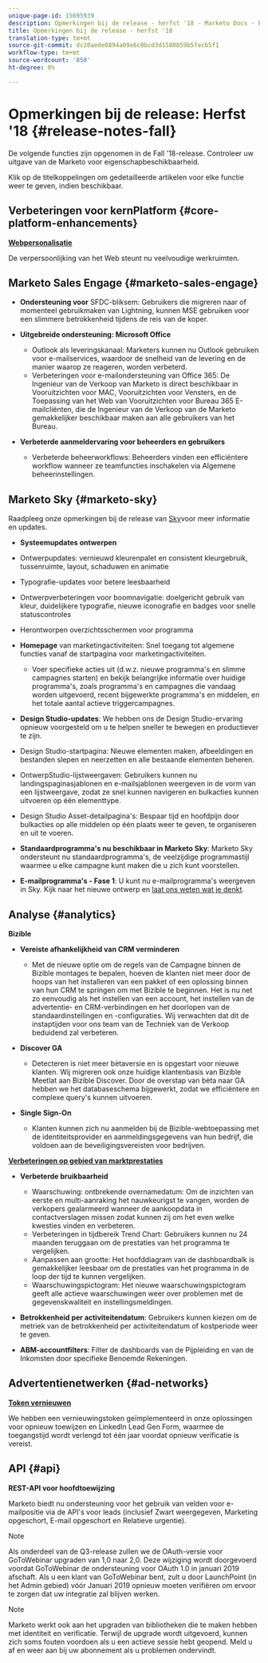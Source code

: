 ```yaml
---
unique-page-id: 15695939
description: Opmerkingen bij de release - herfst '18 - Marketo Docs - Productdocumentatie
title: Opmerkingen bij de release - herfst '18
translation-type: tm+mt
source-git-commit: dc20aede0894a09e6c0bcd3d1580859b5fecb5f1
workflow-type: tm+mt
source-wordcount: '850'
ht-degree: 0%

---
```



# Opmerkingen bij de release: Herfst &#39;18 {#release-notes-fall}

De volgende functies zijn opgenomen in de Fall &#39;18-release. Controleer uw uitgave van de Marketo voor eigenschapbeschikbaarheid.

Klik op de titelkoppelingen om gedetailleerde artikelen voor elke functie weer te geven, indien beschikbaar.

## Verbeteringen voor kernPlatform {#core-platform-enhancements}

**[Webpersonalisatie](/help/marketo/product-docs/web-personalization/getting-started/workspaces-in-web-personalization.md)**

De verpersoonlijking van het Web steunt nu veelvoudige werkruimten.

## Marketo Sales Engage {#marketo-sales-engage}

* **Ondersteuning voor** SFDC-bliksem: Gebruikers die migreren naar of momenteel gebruikmaken van Lightning, kunnen MSE gebruiken voor een slimmere betrokkenheid tijdens de reis van de koper.

* **Uitgebreide ondersteuning: Microsoft Office**

   * Outlook als leveringskanaal: Marketers kunnen nu Outlook gebruiken voor e-mailservices, waardoor de snelheid van de levering en de manier waarop ze reageren, worden verbeterd.
   * Verbeteringen voor e-mailondersteuning van Office 365: De Ingenieur van de Verkoop van Marketo is direct beschikbaar in Vooruitzichten voor MAC, Vooruitzichten voor Vensters, en de Toepassing van het Web van Vooruitzichten voor Bureau 365 E-mailcliënten, die de Ingenieur van de Verkoop van de Marketo gemakkelijker beschikbaar maken aan alle gebruikers van het Bureau.

* **Verbeterde aanmeldervaring voor beheerders en gebruikers**

   * Verbeterde beheerworkflows: Beheerders vinden een efficiëntere workflow wanneer ze teamfuncties inschakelen via Algemene beheerinstellingen.

## Marketo Sky {#marketo-sky}

Raadpleeg onze opmerkingen bij de release van [Sky](https://help.marketo.com)voor meer informatie en updates.

* **Systeemupdates ontwerpen**

* Ontwerpupdates: vernieuwd kleurenpalet en consistent kleurgebruik, tussenruimte, layout, schaduwen en animatie
* Typografie-updates voor betere leesbaarheid
* Ontwerpverbeteringen voor boomnavigatie: doelgericht gebruik van kleur, duidelijkere typografie, nieuwe iconografie en badges voor snelle statuscontroles
* Herontworpen overzichtsschermen voor programma

* **Homepage** van marketingactiviteiten: Snel toegang tot algemene functies vanaf de startpagina voor marketingactiviteiten.

   * Voer specifieke acties uit (d.w.z. nieuwe programma&#39;s en slimme campagnes starten) en bekijk belangrijke informatie over huidige programma&#39;s, zoals programma&#39;s en campagnes die vandaag worden uitgevoerd, recent bijgewerkte programma&#39;s en middelen, en het totale aantal actieve triggercampagnes.

* **Design Studio-updates**: We hebben ons de Design Studio-ervaring opnieuw voorgesteld om u te helpen sneller te bewegen en productiever te zijn.
* Design Studio-startpagina: Nieuwe elementen maken, afbeeldingen en bestanden slepen en neerzetten en alle bestaande elementen beheren.
* OntwerpStudio-lijstweergaven: Gebruikers kunnen nu landingspaginasjablonen en e-mailsjablonen weergeven in de vorm van een lijstweergave, zodat ze snel kunnen navigeren en bulkacties kunnen uitvoeren op één elementtype.
* Design Studio Asset-detailpagina&#39;s: Bespaar tijd en hoofdpijn door bulkacties op alle middelen op één plaats weer te geven, te organiseren en uit te voeren.
* **Standaardprogramma&#39;s nu beschikbaar in Marketo Sky**: Marketo Sky ondersteunt nu standaardprogramma&#39;s, de veelzijdige programmastijl waarmee u elke campagne kunt maken die u zich kunt voorstellen.
* **E-mailprogramma&#39;s - Fase 1**: U kunt nu e-mailprogramma&#39;s weergeven in Sky. Kijk naar het nieuwe ontwerp en [laat ons weten wat je denkt](https://go.marketo.com/NextGenUX---USA---Apr-2018-fcp_Landing-Page-Feedback.html).

## Analyse {#analytics}

**Bizible**

* **Vereiste afhankelijkheid van CRM verminderen**

   * Met de nieuwe optie om de regels van de Campagne binnen de Bizible montages te bepalen, hoeven de klanten niet meer door de hoops van het installeren van een pakket of een oplossing binnen van hun CRM te springen om met Bizible te beginnen. Het is nu net zo eenvoudig als het instellen van een account, het instellen van de advertentie- en CRM-verbindingen en het doorlopen van de standaardinstellingen en -configuraties. Wij verwachten dat dit de instaptijden voor ons team van de Techniek van de Verkoop beduidend zal verbeteren.

* **Discover GA**

   * Detecteren is niet meer bètaversie en is opgestart voor nieuwe klanten. Wij migreren ook onze huidige klantenbasis van Bizible Meetlat aan Bizible Discover. Door de overstap van bèta naar GA hebben we het databaseschema bijgewerkt, zodat we efficiëntere en complexe query&#39;s kunnen uitvoeren.

* **Single Sign-On**

   * Klanten kunnen zich nu aanmelden bij de Bizible-webtoepassing met de identiteitsprovider en aanmeldingsgegevens van hun bedrijf, die voldoen aan de beveiligingsvereisten voor bedrijven.

**[Verbeteringen op gebied van marktprestaties](../../product-docs/reporting/performance-insights/performance-insights-overview.md)**

* **Verbeterde bruikbaarheid**

   * Waarschuwing: ontbrekende overnamedatum: Om de inzichten van eerste en multi-aanraking het nauwkeurigst te vangen, worden de verkopers gealarmeerd wanneer de aankoopdata in contactverslagen missen zodat kunnen zij om het even welke kwesties vinden en verbeteren.
   * Verbeteringen in tijdbereik Trend Chart: Gebruikers kunnen nu 24 maanden teruggaan om de prestaties van het programma te vergelijken.
   * Aanpassen aan grootte: Het hoofddiagram van de dashboardbalk is gemakkelijker leesbaar om de prestaties van het programma in de loop der tijd te kunnen vergelijken.
   * Waarschuwingspictogram: Het nieuwe waarschuwingspictogram geeft alle actieve waarschuwingen weer over problemen met de gegevenskwaliteit en instellingsmeldingen.

* **Betrokkenheid per activiteitendatum**: Gebruikers kunnen kiezen om de metriek van de betrokkenheid per activiteitendatum of kostperiode weer te geven.
* **ABM-accountfilters**: Filter de dashboards van de Pijpleiding en van de Inkomsten door specifieke Benoemde Rekeningen.

## Advertentienetwerken {#ad-networks}

**[Token vernieuwen](../../product-docs/demand-generation/social/social-functions/set-up-linkedin-lead-gen-forms.md)**

We hebben een vernieuwingstoken geïmplementeerd in onze oplossingen voor opnieuw toewijzen en LinkedIn Lead Gen Form, waarmee de toegangstijd wordt verlengd tot één jaar voordat opnieuw verificatie is vereist.

## API {#api}

**REST-API voor hoofdtoewijzing**

Marketo biedt nu ondersteuning voor het gebruik van velden voor e-mailpositie via de API&#39;s voor leads (inclusief Zwart weergegeven, Marketing opgeschort, E-mail opgeschort en Relatieve urgentie).

>[!NOTE]
>
>Als onderdeel van de Q3-release zullen we de OAuth-versie voor GoToWebinar upgraden van 1,0 naar 2,0. Deze wijziging wordt doorgevoerd voordat GoToWebinar de ondersteuning voor OAuth 1.0 in januari 2019 afschaft. Als u een klant van GoToWebinar bent, zult u door LaunchPoint (in het Admin gebied) vóór Januari 2019 opnieuw moeten verifiëren om ervoor te zorgen dat uw integratie zal blijven werken.

>[!NOTE]
>
>Marketo werkt ook aan het upgraden van bibliotheken die te maken hebben met identiteit en verificatie. Terwijl de upgrade wordt uitgevoerd, kunnen zich soms fouten voordoen als u een actieve sessie hebt geopend. Meld u af en weer aan bij uw abonnement als u problemen ondervindt.
